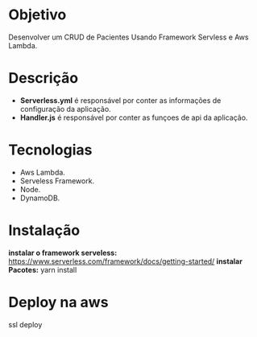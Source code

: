 # Objetivo
Desenvolver um CRUD de Pacientes Usando Framework Servless e Aws Lambda.

# Descrição
* **Serverless.yml** é responsável por conter as informações de configuração da aplicação.
* **Handler.js** é responsável por conter as funçoes de api da aplicação.

# Tecnologias
* Aws Lambda.
* Serveless Framework. 
* Node. 
* DynamoDB.
 

# Instalação 
**instalar o framework serveless:** https://www.serverless.com/framework/docs/getting-started/
**instalar Pacotes:** yarn install


# Deploy na aws
ssl deploy



